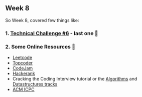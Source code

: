 ## Week 8

So Week 8, covered few things like:

### 1. [Technical Challenge #6]() - last one 🎊


### 2. Some Online Resources 📎

- [Leetcode](https://leetcode.com/)
- [Topcoder](https://www.topcoder.com/)
- [CodeJam](https://code.google.com/codejam/)
- [Hackerank](https://www.hackerrank.com/dashboard)
- Cracking the Coding Interview tutorial or the [Algorithms](https://www.youtube.com/watch?v=KEEKn7Me-ms&list=PLI1t_8YX-ApvMthLj56t1Rf-Buio5Y8KL) and [Datastructures tracks](https://www.youtube.com/watch?v=IhJGJG-9Dx8&list=PLI1t_8YX-Apv-UiRlnZwqqrRT8D1RhriX)
- [ACM ICPC](https://icpc.baylor.edu/)



